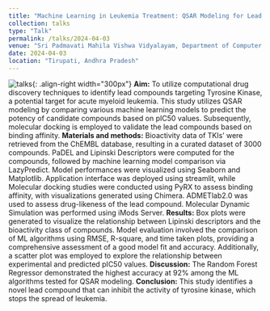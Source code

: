 ```yaml
---
title: "Machine Learning in Leukemia Treatment: QSAR Modeling for Lead Compound Identification"
collection: talks
type: "Talk"
permalink: /talks/2024-04-03
venue: "Sri Padmavati Mahila Vishwa Vidyalayam, Department of Computer Science"
date: 2024-04-03
location: "Tirupati, Andhra Pradesh"
---
```

![talks](https://drive.google.com/file/d/10UyRPO_dQOP0enje_Dq4r5Vwdt9MJbkx/view?usp=sharing){: .align-right width="300px"}
**Aim:**  To utilize computational drug discovery techniques to identify lead compounds targeting Tyrosine Kinase, a potential target for acute myeloid leukemia. This study utilizes QSAR modeling by comparing various machine learning models to predict the potency of candidate compounds based on pIC50 values. Subsequently, molecular docking is employed to validate the lead compounds based on binding affinity. **Materials and methods:** Bioactivity data of TKIs’ were retrieved from the ChEMBL database, resulting in a curated dataset of 3000 compounds. PaDEL and Lipinski Descriptors were computed for the compounds, followed by machine learning model comparison via LazyPredict. Model performances were visualized using Seaborn and Matplotlib. Application interface was deployed using streamlit, while Molecular docking studies were conducted using PyRX to assess binding affinity, with visualizations generated using Chimera. ADMETlab2.0 was used to assess drug-likeness of the lead compound. Molecular Dynamic Simulation was performed using iMods Server. **Results:** Box plots were generated to visualize the relationship between Lipinski descriptors and the bioactivity class of compounds.  Model evaluation involved the comparison of ML algorithms using RMSE, R-square, and time taken plots, providing a comprehensive assessment of a good model fit and accuracy. Additionally, a scatter plot was employed to explore the relationship between experimental and predicted pIC50 values. **Discussion:** The Random Forest Regressor demonstrated the highest accuracy at 92% among the ML algorithms tested for QSAR modeling.  **Conclusion:** This study identifies a novel lead compound that can inhibit the activity of tyrosine kinase, which stops the spread of leukemia.

